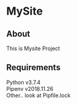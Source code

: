 # MySite

## About

This is Mysite Project

## Requirements

Python v3.7.4
<br />
Pipenv v2018.11.26
<br />
Other.. look at Pipfile.lock
